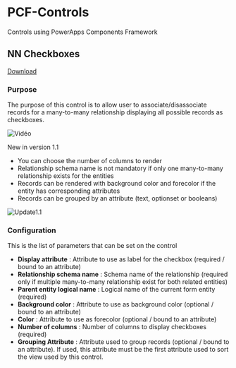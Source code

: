 # PCF-Controls
Controls using PowerApps Components Framework

## NN Checkboxes

[Download](https://github.com/MscrmTools/PCF-Controls/releases/)

### Purpose
The purpose of this control is to allow user to associate/disassociate records for a many-to-many relationship displaying all possible records as checkboxes.

![Vidéo](https://github.com/MscrmTools/PCF-Controls/blob/master/NNCheckboxes/Screenshots/video.gif?raw=true)

New in version 1.1
- You can choose the number of columns to render
- Relationship schema name is not mandatory if only one many-to-many relationship exists for the entities
- Records can be rendered with background color and forecolor if the entity has corresponding attributes
- Records can be grouped by an attribute (text, optionset or booleans)

![Update1.1](https://github.com/MscrmTools/PCF-Controls/blob/master/NNCheckboxes/Screenshots/ColorAndGroups.png?raw=true)

### Configuration

This is the list of parameters that can be set on the control

* **Display attribute** : Attribute to use as label for the checkbox (required / bound to an attribute)
* **Relationship schema name** : Schema name of the relationship (required only if multiple many-to-many relationship exist for both related entities)
* **Parent entity logical name** : Logical name of the current form entity (required)
* **Background color** : Attribute to use as background color (optional / bound to an attribute)
* **Color** : Attribute to use as forecolor (optional / bound to an attribute)
* **Number of columns** : Number of columns to display checkboxes (required)
* **Grouping Attribute** : Attribute used to group records (optional / bound to an attribute). If used, this attribute must be the first attribute used to sort the view used by this control. 

